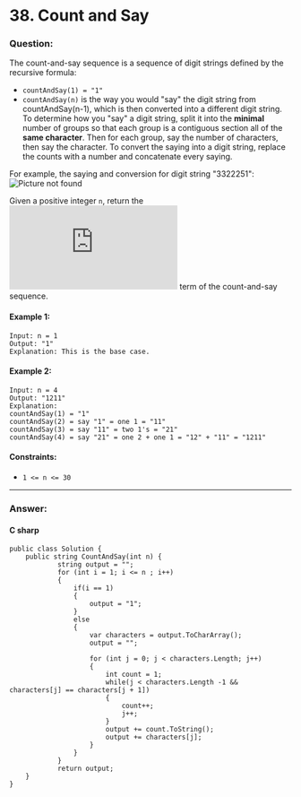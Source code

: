 # 38. Count and Say


### Question:

The count-and-say sequence is a sequence of digit strings defined by the recursive formula:

* `countAndSay(1) = "1"`
* `countAndSay(n)` is the way you would "say" the digit string from countAndSay(n-1), which is then converted into a different digit string.
To determine how you "say" a digit string, split it into the **minimal** number of groups so that each group is a contiguous section all of the **same character**. Then for each group, say the number of characters, then say the character. To convert the saying into a digit string, replace the counts with a number and concatenate every saying.

For example, the saying and conversion for digit string "3322251":
![Picture not found](https://assets.leetcode.com/uploads/2020/10/23/countandsay.jpg)

Given a positive integer `n`, return the ![X](http://www.sciweavers.org/tex2img.php?eq=n%5Ex&bc=White&fc=Black&im=jpg&fs=12&ff=arev&edit=) term of the count-and-say sequence.
#### Example 1:
```
Input: n = 1
Output: "1"
Explanation: This is the base case.
```
#### Example 2:
```
Input: n = 4
Output: "1211"
Explanation:
countAndSay(1) = "1"
countAndSay(2) = say "1" = one 1 = "11"
countAndSay(3) = say "11" = two 1's = "21"
countAndSay(4) = say "21" = one 2 + one 1 = "12" + "11" = "1211"
```

#### Constraints:
* `1 <= n <= 30`

----
### Answer:
#### C sharp
```
public class Solution {
    public string CountAndSay(int n) {
            string output = "";          
            for (int i = 1; i <= n ; i++)
            {
                if(i == 1)
                {
                    output = "1";
                }
                else
                {
                    var characters = output.ToCharArray();
                    output = "";
                    
                    for (int j = 0; j < characters.Length; j++)
                    {
                        int count = 1;
                        while(j < characters.Length -1 && characters[j] == characters[j + 1])
                        {
                            count++;
                            j++;
                        }
                        output += count.ToString();
                        output += characters[j];
                    }
                }
            }
            return output;
    }
}
```

